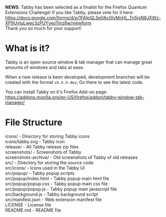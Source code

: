 __NEWS__: Tabby has been selected as a finalist for the Firefox Quantum Extensions Challenge! If you like Tabby, please vote for it here: https://docs.google.com/forms/d/e/1FAIpQLSe0Ac0IyMnHL_Tn5jvN8JXWz-XP9UvtuLwec3zPUYyeoTmz8w/viewform<br/>Thank you so much for your support!

# What is it?

Tabby is an open-source window & tab manager that can manage great amounts of windows and tabs at ease.

When a new release is been developed, development branches will be created with the format `vX.X.X-dev`; Go there to see the latest code.

You can install Tabby on it's Firefox Add-on page: https://addons.mozilla.org/en-US/firefox/addon/tabby-window-tab-manager/

# File Structure

icons/ - Directory for storing Tabby icons<br/>
icons/tabby.svg - Tabby icon<br/>
release/ - All Tabby release zip files<br/>
screenshots/ - Screenshots of Tabby<br/>
screenshots-archive/ - Old screenshots of Tabby of old releases<br/>
src/ - Directory for storing the source code<br/>
src/icons/ - Icons used in the Tabby UI<br/>
src/popup/ - Tabby popup scripts<br/>
src/popup/index.html - Tabby popup main html file<br/>
src/popup/popup.css - Tabby popup main css file<br/>
src/popup/popup.js - Tabby popup main javascript file<br/>
src/background.js - Tabby background script<br/>
src/manifest.json - Web extension manifest file<br/>
LICENSE - License file<br/>
README.md - README file
